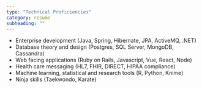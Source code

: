 ```yaml
---
type: "Technical Proficiencies"
category: resume
subheading: ""
---
```


* Enterprise development (Java, Spring, Hibernate, JPA, ActiveMQ, .NET)
* Database theory and design (Postgres, SQL Server, MongoDB, Cassandra)
* Web facing applications (Ruby on Rails, Javascript, Vue, React, Node)
* Health care messaging (HL7, FHIR, DIRECT, HIPAA compliance)
* Machine learning, statistical and research tools (R, Python, Knime)
* Ninja skills (Taekwondo, Karate)